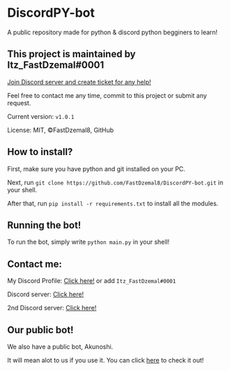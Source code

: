 # DiscordPY-bot
A public repository made for python & discord python begginers to learn!
## This project is maintained by Itz_FastDzemal#0001 

[Join Discord server and create ticket for any help!](https://discord.gg/manhwa)

Feel free to contact me any time, commit to this project or submit any request.

Current version: `v1.0.1`

License: MIT, &copy;FastDzemal8, GitHub
## How to install?
First, make sure you have python and git installed on your PC.

Next, run `git clone https://github.com/FastDzemal8/DiscordPY-bot.git` in your shell.

After that, run `pip install -r requirements.txt` to install all the modules.

## Running the bot!
To run the bot, simply write `python main.py` in your shell!

## Contact me:
My Discord Profile: [Click here!](https://discord.com/users/839516926098931712) or add `Itz_FastDzemal#0001`

Discord server: [Click here!](https://discord.gg/manhwa) 

2nd Discord server: [Click here!](https://discord.gg/rqBAJRGrPS)

## Our public bot!
We also have a public bot, Akunoshi.

It will mean alot to us if you use it. You can click [here](https://top.gg/bot/884478401799417856) to check it out!
